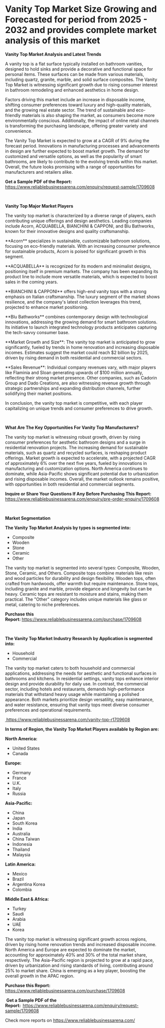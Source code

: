 <p><h1>Vanity Top Market Size Growing and Forecasted for period from 2025 - 2032 and provides complete market analysis of this market</h1></p><p><strong>Vanity Top Market Analysis and Latest Trends</strong></p>
<p><p>A vanity top is a flat surface typically installed on bathroom vanities, designed to hold sinks and provide a decorative and functional space for personal items. These surfaces can be made from various materials, including quartz, granite, marble, and solid surface composites. The Vanity Top Market is witnessing significant growth due to rising consumer interest in bathroom remodeling and enhanced aesthetics in home design. </p><p>Factors driving this market include an increase in disposable income, shifting consumer preferences toward luxury and high-quality materials, and the growing real estate sector. The trend of sustainable and eco-friendly materials is also shaping the market, as consumers become more environmentally conscious. Additionally, the impact of online retail channels is transforming the purchasing landscape, offering greater variety and convenience.</p><p>The Vanity Top Market is expected to grow at a CAGR of 9% during the forecast period. Innovations in manufacturing processes and advancements in design are further expected to boost market growth. The demand for customized and versatile options, as well as the popularity of smart bathrooms, are likely to contribute to the evolving trends within this market. Overall, the future looks promising with a range of opportunities for manufacturers and retailers alike.</p></p>
<p><strong>Get a Sample PDF of the Report:&nbsp;</strong> <a href="https://www.reliablebusinessarena.com/enquiry/request-sample/1709608?utm_campaign=3021&utm_medium=2&utm_source=Github&utm_content=ia&utm_term=09042025&utm_id=vanity-top">https://www.reliablebusinessarena.com/enquiry/request-sample/1709608</a></p>
<p>&nbsp;</p>
<p><strong>Vanity Top Major Market Players</strong></p>
<p><p>The vanity top market is characterized by a diverse range of players, each contributing unique offerings and design aesthetics. Leading companies include Acorn, ACQUABELLA, BIANCHINI & CAPPONI, and Blu Bathworks, known for their innovative designs and quality craftsmanship. </p><p>**Acorn** specializes in sustainable, customizable bathroom solutions, focusing on eco-friendly materials. With an increasing consumer preference for sustainable products, Acorn is poised for significant growth in this segment. </p><p>**ACQUABELLA** is recognized for its modern and minimalist designs, positioning itself in premium markets. The company has been expanding its product line to include more versatile materials, which is expected to boost sales in the coming years. </p><p>**BIANCHINI & CAPPONI** offers high-end vanity tops with a strong emphasis on Italian craftsmanship. The luxury segment of the market shows resilience, and the company's latest collection leverages this trend, projected to enhance market positioning.</p><p>**Blu Bathworks** combines contemporary design with technological innovations, addressing the growing demand for smart bathroom solutions. Its initiative to launch integrated technology products anticipates capturing the tech-savvy consumer base.</p><p>**Market Growth and Size**: The vanity top market is anticipated to grow significantly, fueled by trends in home renovation and increasing disposable incomes. Estimates suggest the market could reach $2 billion by 2025, driven by rising demand in both residential and commercial sectors.</p><p>**Sales Revenue**: Individual company revenues vary, with major players like Flaminia and Sloan generating upwards of $100 million annually, reflecting their strong market presence. Other companies, such as Cadorin Group and Dado Creations, are also witnessing revenue growth through strategic partnerships and expanding distribution channels, further solidifying their market positions. </p><p>In conclusion, the vanity top market is competitive, with each player capitalizing on unique trends and consumer preferences to drive growth.</p></p>
<p>&nbsp;</p>
<p><strong>What Are The Key Opportunities For Vanity Top Manufacturers?</strong></p>
<p><p>The vanity top market is witnessing robust growth, driven by rising consumer preferences for aesthetic bathroom designs and a surge in residential renovation projects. The increasing demand for sustainable materials, such as quartz and recycled surfaces, is reshaping product offerings. Market growth is expected to accelerate, with a projected CAGR of approximately 6% over the next five years, fueled by innovations in manufacturing and customization options. North America continues to dominate, while Asia-Pacific shows significant potential due to urbanization and rising disposable incomes. Overall, the market outlook remains positive, with opportunities in both residential and commercial segments.</p></p>
<p><strong>Inquire or Share Your Questions If Any Before Purchasing This Report:</strong> <a href="https://www.reliablebusinessarena.com/enquiry/pre-order-enquiry/1709608?utm_campaign=3021&utm_medium=2&utm_source=Github&utm_content=ia&utm_term=09042025&utm_id=vanity-top">https://www.reliablebusinessarena.com/enquiry/pre-order-enquiry/1709608</a></p>
<p>&nbsp;</p>
<p><strong>Market Segmentation</strong></p>
<p><strong>The Vanity Top Market Analysis by types is segmented into:</strong></p>
<p><ul><li>Composite</li><li>Wooden</li><li>Stone</li><li>Ceramic</li><li>Other</li></ul></p>
<p><p>The vanity top market is segmented into several types: Composite, Wooden, Stone, Ceramic, and Others. Composite tops combine materials like resin and wood particles for durability and design flexibility. Wooden tops, often crafted from hardwoods, offer warmth but require maintenance. Stone tops, including granite and marble, provide elegance and longevity but can be heavy. Ceramic tops are resistant to moisture and stains, making them practical. The "Other" category includes unique materials like glass or metal, catering to niche preferences.</p></p>
<p><strong>Purchase this Report:&nbsp;</strong><a href="https://www.reliablebusinessarena.com/purchase/1709608?utm_campaign=3021&utm_medium=2&utm_source=Github&utm_content=ia&utm_term=09042025&utm_id=vanity-top">https://www.reliablebusinessarena.com/purchase/1709608</a></p>
<p>&nbsp;</p>
<p><strong>The Vanity Top Market Industry Research by Application is segmented into:</strong></p>
<p><ul><li>Household</li><li>Commercial</li></ul></p>
<p><p>The vanity top market caters to both household and commercial applications, addressing the needs for aesthetic and functional surfaces in bathrooms and kitchens. In residential settings, vanity tops enhance interior design and provide durability for daily use. In contrast, the commercial sector, including hotels and restaurants, demands high-performance materials that withstand heavy usage while maintaining a polished appearance. Both markets prioritize design versatility, easy maintenance, and water resistance, ensuring that vanity tops meet diverse consumer preferences and operational requirements.</p></p>
<p><a href="https://www.reliablebusinessarena.com/vanity-top-r1709608?utm_campaign=3021&utm_medium=2&utm_source=Github&utm_content=ia&utm_term=09042025&utm_id=vanity-top">&nbsp;https://www.reliablebusinessarena.com/vanity-top-r1709608</a></p>
<p><strong>In terms of Region, the Vanity Top Market Players available by Region are:</strong></p>
<p>
    <p> <strong> North America: </strong>
        <ul>
            <li>United States</li>
            <li>Canada</li>
        </ul>
        </p> 
    <p> <strong> Europe: </strong>
        <ul>
            <li>Germany</li>
            <li>France</li>
            <li>U.K.</li>
            <li>Italy</li>
            <li>Russia</li>
        </ul>
        </p> 
    <p> <strong> Asia-Pacific: </strong>
        <ul>
            <li>China</li>
            <li>Japan</li>
            <li>South Korea</li>
            <li>India</li>
            <li>Australia</li>
            <li>China Taiwan</li>
            <li>Indonesia</li>
            <li>Thailand</li>
            <li>Malaysia</li>
        </ul>
        </p> 
    <p> <strong> Latin America: </strong>
        <ul>
            <li>Mexico</li>
            <li>Brazil</li>
            <li>Argentina Korea</li>
            <li>Colombia</li>
        </ul>
        </p> 
    <p> <strong> Middle East & Africa: </strong>
        <ul>
            <li>Turkey</li>
            <li>Saudi</li>
            <li>Arabia</li>
            <li>UAE</li>
            <li>Korea</li>
        </ul>
    </p>
    </p>
<p><p>The vanity top market is witnessing significant growth across regions, driven by rising home renovation trends and increased disposable income. North America and Europe are expected to dominate the market, accounting for approximately 40% and 30% of the total market share, respectively. The Asia-Pacific region is projected to grow at a rapid pace, driven by urbanization and rising standards of living, contributing around 25% to market share. China is emerging as a key player, boosting the overall growth in the APAC region.</p></p>
<p><strong>Purchase this Report: </strong><a href="https://www.reliablebusinessarena.com/purchase/1709608?utm_campaign=3021&utm_medium=2&utm_source=Github&utm_content=ia&utm_term=09042025&utm_id=vanity-top">https://www.reliablebusinessarena.com/purchase/1709608</a></p>
<p>&nbsp;<strong>Get a Sample PDF of the Report:&nbsp;&nbsp;</strong><a href="https://www.reliablebusinessarena.com/enquiry/request-sample/1709608?utm_campaign=3021&utm_medium=2&utm_source=Github&utm_content=ia&utm_term=09042025&utm_id=vanity-top">https://www.reliablebusinessarena.com/enquiry/request-sample/1709608</a></p>
<p><strong></strong></p>
<p>Check more reports on <a href="https://www.reliablebusinessarena.com/?utm_campaign=3021&utm_medium=2&utm_source=Github&utm_content=ia&utm_term=09042025&utm_id=vanity-top">https://www.reliablebusinessarena.com/</a></p>